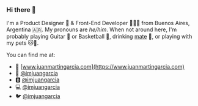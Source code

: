 ### Hi there 👋

I'm a Product Designer 🎨 & Front-End Developer 👨🏻‍💻 from Buenos Aires, Argentina 🇦🇷. My pronouns are _he/him_. When not around here, I'm probably playing Guitar 🎸 or Basketball 🏀, drinking [mate](https://en.wikipedia.org/wiki/Mate_(drink)) 🧉, or playing with my pets 🐱🐶.

You can find me at:
* 🔗 [www.juanmartingarcia.com](https://www.juanmartingarcia.com)
* 🏀 [@imjuangarcia](https://dribbble.com/imjuangarcia)
* 🅱️ [@imjuangarcia](https://behance.net/imjuangarcia)
* 💻 [@imjuangarcia](https://codepen.io/imjuangarcia)
* 🐦 [@imjuangarcia](https://twitter.com/imjuangarcia)

<!--
**imjuangarcia/imjuangarcia** is a ✨ _special_ ✨ repository because its `README.md` (this file) appears on your GitHub profile.

Here are some ideas to get you started:

- 🔭 I’m currently working on ...
- 🌱 I’m currently learning ...
- 👯 I’m looking to collaborate on ...
- 🤔 I’m looking for help with ...
- 💬 Ask me about ...
- 📫 How to reach me: ...
- 😄 Pronouns: ...
- ⚡ Fun fact: ...
-->
